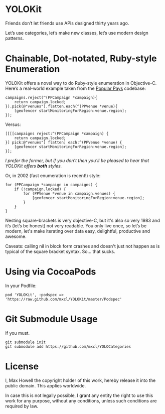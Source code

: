 YOLOKit
=======
Friends don’t let friends use APIs designed thirty years ago.

Let’s use categories, let’s make new classes, let’s use modern design patterns.

Chainable, Dot-notated, Ruby-style Enumeration
==============================================
YOLOKit offers a novel way to do Ruby-style enumeration in Objective-C. Here’s a
real-world example taken from the [Popular Pays](http://popularpays.com)
codebase:

```objc
campaigns.reject(^(PPCampaign *campaign){
    return campaign.locked;
}).pick(@"venues").flatten.each(^(PPVenue *venue){
    [geofencer startMonitoringForRegion:venue.region];
});
```

Versus:

```objc
[[[[campaigns reject:^(PPCampaign *campaign) {
    return campaign.locked;
}] pick:@"venues"] flatten] each:^(PPVenue *venue) {
    [geofencer startMonitoringForRegion:venue.region];
}];
```

*I prefer the former, but if you don’t then you’ll be pleased to hear that
YOLOKit offers **both** styles.*

Or, in 2002 (fast enumeration is recent!) style:

```objc
for (PPCampaign *campaign in campaigns) {
    if (!campaign.locked) {
        for (PPVenue *venue in campaign.venues) {
            [geofencer startMonitoringForRegion:venue.region];
        }
    }
}
```

Nesting square-brackets is very objective-C, but it's also so very 1983 and
it’s (let’s be honest) not very readable. You only live once, so let’s be
modern, let's make iterating over data easy, delightful, productive and awesome.

Caveats: calling nil in block form crashes and doesn't just not happen as is
typical of the square bracket syntax. So… that sucks.

Using via CocoaPods
===================
In your Podfile:

    pod 'YOLOKit', :podspec => 'https://raw.github.com/mxcl/YOLOKit/master/Podspec'

Git Submodule Usage
===================
If you must.

    git submodule init
    git submodule add https://github.com/mxcl/YOLOCategories


License
=======
I, Max Howell the copyright holder of this work, hereby release it into the
public domain. This applies worldwide.

In case this is not legally possible, I grant any entity the right to use this
work for any purpose, without any conditions, unless such conditions are
required by law.
